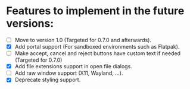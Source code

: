 # Features to implement in the future versions:
- [ ] Move to version 1.0 (Targeted for 0.7.0 and afterwards).
- [x] Add portal support (For sandboxed environments such as Flatpak).
- [ ] Make accept, cancel and reject buttons have custom text if needed (Targeted for 0.7.0)
- [x] Add file extensions support in open file dialogs.
- [ ] Add raw window support (X11, Wayland, ...).
- [x] Deprecate styling support.